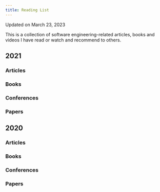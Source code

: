 ```yaml
---
title: Reading List
---
```


Updated on March 23, 2023

This is a collection of software engineering-related articles, books and videos I have read or watch and recommend to others.

## 2021

### Articles

### Books

### Conferences

### Papers

## 2020

### Articles

### Books

### Conferences

### Papers
